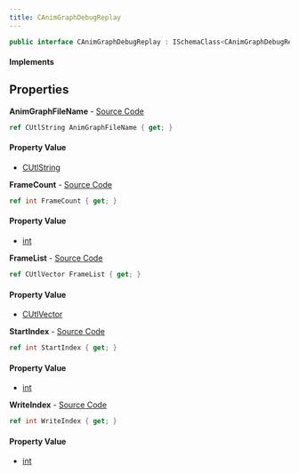 ```yaml
---
title: CAnimGraphDebugReplay
---
```


```csharp
public interface CAnimGraphDebugReplay : ISchemaClass<CAnimGraphDebugReplay>, ISchemaField, ISchemaClass, INativeHandle
```

#### Implements

## Properties

**AnimGraphFileName** - [Source Code](https://github.com/swiftly-solution/swiftlys2/blob/master/managed/src/SwiftlyS2.Generated/Schemas/Interfaces/CAnimGraphDebugReplay.cs#L16)

```csharp
ref CUtlString AnimGraphFileName { get; }
```

#### Property Value

- [CUtlString](/docs/api/shared/natives/cutlstring)

**FrameCount** - [Source Code](https://github.com/swiftly-solution/swiftlys2/blob/master/managed/src/SwiftlyS2.Generated/Schemas/Interfaces/CAnimGraphDebugReplay.cs#L25)

```csharp
ref int FrameCount { get; }
```

#### Property Value

- [int](https://learn.microsoft.com/dotnet/api/system.int32)

**FrameList** - [Source Code](https://github.com/swiftly-solution/swiftlys2/blob/master/managed/src/SwiftlyS2.Generated/Schemas/Interfaces/CAnimGraphDebugReplay.cs#L19)

```csharp
ref CUtlVector FrameList { get; }
```

#### Property Value

- [CUtlVector](/docs/api/shared/natives/cutlvector)

**StartIndex** - [Source Code](https://github.com/swiftly-solution/swiftlys2/blob/master/managed/src/SwiftlyS2.Generated/Schemas/Interfaces/CAnimGraphDebugReplay.cs#L21)

```csharp
ref int StartIndex { get; }
```

#### Property Value

- [int](https://learn.microsoft.com/dotnet/api/system.int32)

**WriteIndex** - [Source Code](https://github.com/swiftly-solution/swiftlys2/blob/master/managed/src/SwiftlyS2.Generated/Schemas/Interfaces/CAnimGraphDebugReplay.cs#L23)

```csharp
ref int WriteIndex { get; }
```

#### Property Value

- [int](https://learn.microsoft.com/dotnet/api/system.int32)

